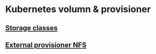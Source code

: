 # Kubernetes volumn & provisioner

## [Storage classes](https://kubernetes.io/docs/concepts/storage/storage-classes/)

## [External provisioner NFS](https://github.com/kubernetes-incubator/external-storage/tree/master/nfs/deploy/kubernetes)